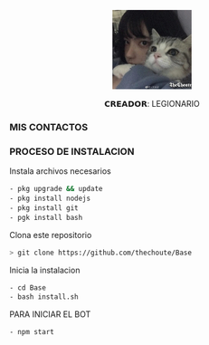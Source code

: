 <p align="center">
<img src="./media/imagen.jpeg" width="140" height="140"/>
</p>
<p align="center">
𝗖𝗥𝗘𝗔𝗗𝗢𝗥: LEGIONARIO 

### MIS CONTACTOS
<p>
<a href="http://www https://chat.whatsapp.com/LUO6DRyHj1l3fzSomH8Eu3" /></a>
<a href="http://www tiktok.com/@wazaaaaaaaa.oficial" /></a>
<a href="https:// www https://instagram.com/freefireapk367?utm_medium=copy_link " /></a>

 
</p>

### PROCESO DE INSTALACION
Instala archivos necesarios
```bash
- pkg upgrade && update 
- pkg install nodejs
- pkg install git
- pgk install bash
```
Clona este repositorio
 ```bash
> git clone https://github.com/thechoute/Base
```
Inicia la instalacion
```bash
- cd Base
- bash install.sh
```
PARA INICIAR EL BOT

 ```bash
- npm start
```

